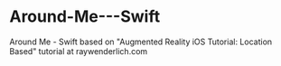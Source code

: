 # Around-Me---Swift
Around Me - Swift based on "Augmented Reality iOS Tutorial: Location Based" tutorial at raywenderlich.com
